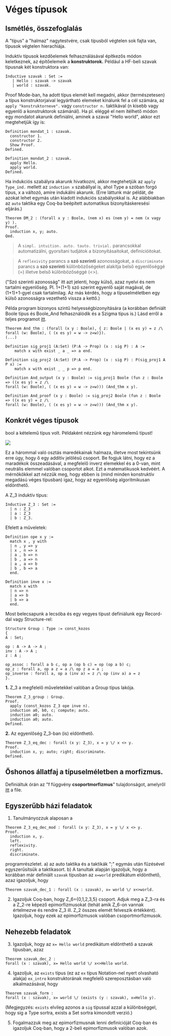 # Véges típusok

## Ismétlés, összefoglalás
A "típus" a "halmaz" nagytestvére, csak típusból végtelen sok fajta van, típusok végtelen hierachiája. 

Induktív típusok kezdőelemek felhasználásával építkezős módon keletkeznek, az építőelemeik a **konstruktorok.** Például a HF-beli szavak típusnak két konstruktora van:

````coq
Inductive szavak : Set :=
   | Hello : szavak -> szavak
   | world : szavak.
````

Proof Mode-ban, ha adott típus elemét kell megadni, akkor (természetesen) a típus konstruktorjaival legyártható elemeket kínálunk fel a cél számára, az ````apply "konstruktorneve".```` vagy ````constructor n.```` taktikával (n kisebb vagy egyenlő a konstruktorok számánál). Ha pl. eléggé el nem ítélhető módon egy mondatot akarunk definiálni, aminek a szavai "Hello world", akkor ezt megtehetjük így is:

````coq
Definition mondat_1 : szavak.
  constructor 1.
  constructor 2.
  Show Proof.
Defined.

Definition mondat_2 : szavak.
  apply Hello.
  apply world.
Defined.
````
Ha indukciós szabályra akarunk hivatkozni, akkor megtehetjük az ````apply Type_ind.```` mellett az ````induction x```` szabállyal is, ahol Type a szóban forgó típus, x a változó, amire indukálni akarunk. (Erre láttunk már példát, de azokat lehet egymás után kiadott indukciós szabályokkal is. Az alábbiakban az ````auto```` taktika egy Coq-ba beépített automatikus bizonyításkeresési eljárás.)

````coq
Theorem DM_2 : (forall x y : Boole, (nem x) es (nem y) = nem (x vagy y) ).
Proof. 
  induction x, y; auto.
Qed.
````

> A ````simpl. intuition. auto. tauto. trivial.```` parancsokkal automatizálni, gyorsítani tudjátok a bizonyításaitokat, definícióitokat. 

> A ````reflexivity```` parancs a **szó szerinti** azonosságokat, a ````discriminate```` parancs a **szó szerinti** különbözőségeket alakítja  belső egyenlőséggé (=) illetve belső különbözőséggé (<>). 

("Szó szerinti azonosság" itt azt jelenti, hogy külső, azaz nyelvi és nem tartalmi egyenlőség. Pl. 1+(1+1) szó szerint egyenlő saját magával, de (1+1)+1-gyel csak tartalmilag. Az más kérdés, hogy a típuselméletben egy külső azonosságra vezethető vissza a kettő.)

Példa program bizonyos szintű helyességbizonyítására (a korábban definiált Boole típus és Boole_And felhasználódik és a Szigma típus is.) Lásd erről a teljes programot [itt](and_cert.v).

````coq 
Theorem And_thm : (forall (x y : Boole), { z: Boole | (x es y) = z /\ forall (w: Boole), ( (x es y) = w -> z=w)}).
(...) 

Definition sig_proj1 (A:Set) (P:A -> Prop) (x : sig P) : A :=
    match x with exist _ a _ => a end.

Definition sig_proj2 (A:Set) (P:A -> Prop) (x : sig P) : P(sig_proj1 A P x) :=
    match x with exist _ _ p => p end. 

Definition And_output (x y : Boole) := sig_proj1 Boole (fun z : Boole => ((x es y) = z /\ 
forall (w: Boole), ( (x es y) = w -> z=w))) (And_thm x y).

Definition And_proof (x y : Boole) := sig_proj2 Boole (fun z : Boole => ((x es y) = z /\ 
forall (w: Boole), ( (x es y) = w -> z=w))) (And_thm x y).
````

## Konkrét véges típusok

bool a kételemű típus volt. Példaként nézzünk egy háromelemű típust!

<img src="https://render.githubusercontent.com/render/math?math=%5Cmathbf%7BZ%7D_3%5E%2B%20%5Cequiv%20%5Cmathbf%7BZ%7D%2F3%5Cmathbf%7BZ%7D%2C%5C%3B%5C%3B%5C%3BZ_3%3D%5C%7B0%3B1%3B2%5C%7D">

Ez a hárommal való osztás maredékainak halmaza, illetve most tekintsünk erre úgy, hogy ő egy additív jelölésű csoport. Be fogjuk látni, hogy ez a maradékok összeadásával, a megfelelő inverz elemekkel és a 0-van, mint neutrális elemmel valóban csoportot alkot. Ezt a matematikusok kedvéért. A mérnökökkel azt nézzük meg, hogy ebben is (mind minden konstruktív megadású véges típusban) igaz, hogy az egyenlőség algoritmikusan eldönthető.

A Z_3 induktív típus:

````coq
Inductive Z_3 : Set :=
  | n : Z_3 
  | a : Z_3
  | b : Z_3.
````

Efelett a műveletek:

````coq
Definition ope x y :=
  match x , y with
  | n , y => y
  | x , n => x
  | a , b => n
  | b , a => n 
  | a , a => b
  | b , b => a
  end.

Definition inve x :=
  match x with
  | n => n
  | a => b
  | b => a
  end.
  ````
  
  Most belecsapunk a lecsóba és egy vegyes típust definiálunk egy Record-dal vagy Structure-rel:
  
  ````coq
  Structure Group : Type := const_kozos
{
  A : Set;

  op : A -> A -> A ;
  inv : A -> A ;
  z : A ;

  op_assoc : forall a b c, op a (op b c) = op (op a b) c;
  op_z : forall a, op a z = a /\ op z a = a ;
  op_inverse : forall a, op a (inv a) = z /\ op (inv a) a = z
}.
  ````

**1.** Z_3 a megfelelő műveletekkel valóban a Group típus lakója.

````coq
Theorem Z_3_group : Group.
Proof.
  apply (const_kozos Z_3 ope inve n).
  induction a0, b0, c; compute; auto.
  induction a0; auto. 
  induction a0; auto.
Defined.
````

**2.** Az egyenlőség Z_3-ban (is) eldönthető.

````coq
Theorem Z_3_eq_dec : forall (x y: Z_3), x = y \/ x <> y.
Proof. 
  induction x, y; auto; right; discriminate.
Defined.
````

## Őshonos állatfaj a típuselméletben a morfizmus.

Definiáltuk órán az "f függvény **csoportmorfizmus**" tulajdonságot, amelyről [itt](bizcoq_2.v) a file. 

## Egyszerűbb házi feladatok
1. Tanulmányozzuk alaposan a 

````coq 
Theorem Z_3_eq_dec_mod : forall (x y: Z_3), x = y \/ x <> y.
Proof. 
  induction x, y.
  left. 
  reflexivity. 
  right. 
  discriminate.
````

programrészletet. a) az auto taktika és a taktikák ";" egymás után fűzésével egyszerűsítsük a taktikasort. b) A tanultak alapján igazoljuk, hogy a korábban már definiált ````szavak```` típusban az ````x=world```` predikátum eldönthető, azaz igazoljuk, hogy 

````coq
Theorem szavak_dec_1 : forall (x : szavak), x= world \/ x<>world.
````

2. Igazoljuk Coq-ban, hogy Z_6={0,1,2,3,5} csoport. Adjuk meg a Z_3-ra és a Z_2-re képező epimorfizmusokat (tehát amik Z_6-on vannak értelmezve és rendre Z_3 ill. Z_2 összes elemét felveszik értékként). Igazoljuk, hogy ezek az epimorfizmusok valóban csoportmorfizmusok.

## Nehezebb feladatok

3. Igazoljuk, hogy az ````x= Hello world```` predikátum eldönthető a szavak típusban, azaz 

````coq
Theorem szavak_dec_2 : 
forall (x : szavak), x= Hello world \/ x<>Hello world.
````
4. Igazoljuk, az ```exists``` típus (ez az ```ex``` típus Notation-nel nyert olvasható alakja) ````ex_intro```` konstruktorának megfelelő szereposztásban való alkalmazásával, hogy 

````coq 
Theorem szavak_form : 
forall (x : szavak), x= world \/ (exists (y : szavak), x=Hello y).
````
(Megjegyzés: ````exists```` elvileg azonos a ````sig```` típussal azzal a különbséggel, hogy sig a Type sortra, exists a Set sortra kimondott verzió.)

5. Fogalmazzuk meg az epimorfizmusnak lenni definícióját Coq-ban és igazoljuk Coq-ban, hogy a 2-beli epimorfizmusok valóban azok. 
